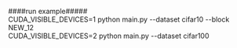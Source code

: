 ####run example#####  
CUDA_VISIBLE_DEVICES=1 python main.py --dataset cifar10  --block NEW_12  
CUDA_VISIBLE_DEVICES=2 python main.py --dataset cifar100 
